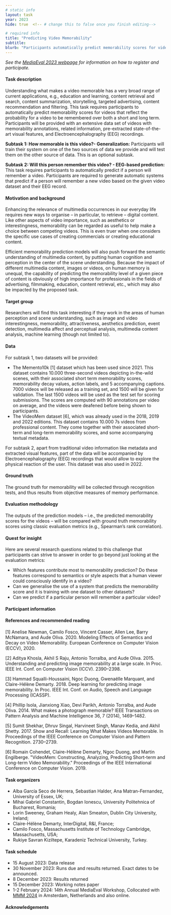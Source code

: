 ```yaml
---
# static info
layout: task
year: 2023
hide: true  <!-- # change this to false once you finish editing-->

# required info
title: "Predicting Video Memorability"
subtitle:
blurb: "Participants automatically predict memorability scores for videos that reflect the probability that a video will be remembered. They will be provided with an extensive data set of videos with memorability annotations, related information, pre-extracted state-of-the-art visual features, and Electroencephalography (EEG) recordings."
---
```


<!-- # please respect the structure below-->
*See the [MediaEval 2023 webpage](https://multimediaeval.github.io/editions/2023/) for information on how to register and participate.*

#### Task description
Understanding what makes a video memorable has a very broad range of current applications, e.g., education and learning, content retrieval and search, content summarization, storytelling, targeted advertising, content recommendation and filtering. This task requires participants to automatically predict memorability scores for videos that reflect the probability for a video to be remembered over both a short and long term. Participants will be provided with an extensive data set of videos with memorability annotations, related information, pre-extracted state-of-the-art visual features, and Electroencephalography (EEG) recordings.

**Subtask 1: How memorable is this video?- Generalization:** Participants will train their system on one of the two sources of data we provide and will test them on the other source of data. This is an optional subtask.

**Subtask 2: Will this person remember this video? - EEG-based prediction:** This task requires participants to automatically predict if a person will remember a video. Participants are required to generate automatic systems that predict if a person will remember a new video based on the given video dataset and their EEG record.

#### Motivation and background
Enhancing the relevance of multimedia occurrences in our everyday life requires new ways to organise – in particular, to retrieve – digital content. Like other aspects of video importance, such as aesthetics or interestingness, memorability can be regarded as useful to help make a choice between competing videos. This is even truer when one considers the specific use cases of creating commercials or creating educational content.

Efficient memorability prediction models will also push forward the semantic understanding of multimedia content, by putting human cognition and perception in the center of the scene understanding. Because the impact of different multimedia content, images or videos, on human memory is unequal, the capability of predicting the memorability level of a given piece of content is obviously of high importance for professionals in the fields of advertising, filmmaking, education, content retrieval, etc., which may also be impacted by the proposed task.

#### Target group
Researchers will find this task interesting if they work in the areas of human perception and scene understanding, such as image and video interestingness, memorability, attractiveness, aesthetics prediction, event detection, multimedia affect and perceptual analysis, multimedia content analysis, machine learning (though not limited to).

#### Data
For subtask 1, two datasets will be provided:
* The Memento10k [1] dataset which has been used since 2021. This dataset contains 10.000 three-second videos depicting in-the-wild scenes, with their associated short term memorability scores, memorability decay values, action labels, and 5 accompanying captions. 7000 videos will be released as a training set, and 1500 will be given for validation. The last 1500 videos will be used as the test set for scoring submissions. The scores are computed with 90 annotations per video on average, and the videos were deafened before being shown to participants.
* The  VideoMem dataset [6], which was already used in the 2018, 2019 and 2022 editions. This dataset contains 10.000 7s videos from professional content. They come together with their associated short-term and long-term memorability scores, and some accompanying textual metadata.
  
For subtask 2, apart from traditional video information like metadata and extracted visual features, part of the data will be accompanied by Electroencephalography (EEG) recordings that would allow to explore the physical reaction of the user. This dataset was also used in 2022.

#### Ground truth
The ground truth for memorability will be collected through recognition tests, and thus results from objective measures of memory performance.

#### Evaluation methodology
The outputs of the prediction models – i.e., the predicted memorability scores for the videos – will be compared with ground truth memorability scores using classic evaluation metrics (e.g., Spearman’s rank correlation).

#### Quest for insight
Here are several research questions related to this challenge that participants can strive to answer in order to go beyond just looking at the evaluation metrics: 
* Which features contribute most to memorability prediction? Do these features correspond to semantics or style aspects that a human viewer could consciously identify in a video?
* Can we generalise the use of a system that predicts the memorability score and it is training with one dataset to other datasets?
* Can we predict if a particular person will remember a particular video?

#### Participant information
<!-- Please contact your task organizers with any questions on these points. -->
<!-- # * Signing up: Fill in the [registration form]() and fill out and return the [usage agreement](). -->
<!-- # * Making your submission: To be announced (check the task read me) <!-- Please add instructions on how to create and submit runs to your task replacing "To be announced." -->
<!-- # * Preparing your working notes paper: Instructions on preparing you working notes paper can be found in [MediaEval 2023 Working Notes Paper Instructions]().-->

#### References and recommended reading
<!-- # Please use the ACM format for references https://www.acm.org/publications/authors/reference-formatting (but no DOI needed)-->
<!-- # The paper title should be a hyperlink leading to the paper online-->
[1] Anelise Newman, Camilo Fosco, Vincent Casser, Allen Lee, Barry McNamara, and Aude Oliva. 2020. Modeling Effects of Semantics and Decay on Video Memorability. European Conference on Computer Vision (ECCV), 2020.

[2] Aditya Khosla, Akhil S Raju, Antonio Torralba, and Aude Oliva. 2015. Understanding and predicting image memorability at a large scale. In Proc. IEEE Int. Conf. on Computer Vision (ICCV). 2390–2398.

[3] Hammad Squalli-Houssaini, Ngoc Duong, Gwenaëlle Marquant, and Claire-Hélène Demarty. 2018. Deep learning for predicting image memorability. In Proc. IEEE Int. Conf. on Audio, Speech and Language Processing (ICASSP).

[4] Phillip Isola, Jianxiong Xiao, Devi Parikh, Antonio Torralba, and Aude Oliva. 2014. What makes a photograph memorable? IEEE Transactions on Pattern Analysis and Machine Intelligence 36, 7 (2014), 1469–1482.

[5] Sumit Shekhar, Dhruv Singal, Harvineet Singh, Manav Kedia, and Akhil Shetty. 2017. Show and Recall: Learning What Makes Videos Memorable. In Proceedings of the IEEE Conference on Computer Vision and Pattern Recognition. 2730–2739.

[6] Romain Cohendet, Claire-Hélène Demarty, Ngoc Duong, and Martin Engilberge. "VideoMem: Constructing, Analyzing, Predicting Short-term and Long-term Video Memorability." Proceedings of the IEEE International Conference on Computer Vision. 2019.

#### Task organizers
* Alba García Seco de Herrera, Sebastian Halder, Ana Matran-Fernandez, University of Essex, UK;
* Mihai Gabriel Constantin, Bogdan Ionescu, University Politehnica of Bucharest, Romania;
* Lorin Sweeney, Graham Healy, Alan Smeaton, Dublin City University, Ireland;
* Claire-Hélène Demarty, InterDigital, R&I, France;
* Camilo Fosco, Massachusetts Institute of Technology Cambridge, Massachusetts, USA;
* Rukiye Savran Kiziltepe, Karadeniz Technical University, Turkey.

#### Task schedule
* 15 August 2023: Data release <!-- * XX XXX 2023: Data release <!-- # Replace XX with your date. We suggest setting the date in July-October. 13 October is absolute very last possible date by which you should release data. You can release earlier, or plan a two-stage release.--> 
* 30 November 2023: Runs due and results returned. Exact dates to be announced. <!--* XX November 2023: Runs due <!-- # Replace XX with your date. We suggest setting enough time in order to have enough time to assess and return the results by the Results returned.-->
* 8 December 2023: Results returned  <!-- Replace XX with your date. Latest possible date is 8 December 2023-->
* 15 December 2023: Working notes paper  <!-- Fixed. Please do not change.-->
* 1-2 February 2024: 14th Annual MediaEval Workshop, Collocated with [MMM 2024](https://mmm2024.org/) in Amsterdam, Netherlands and also online. <!-- Fixed. Please do not change.-->

#### Acknowledgements
<!-- # optional, delete if not used-->

